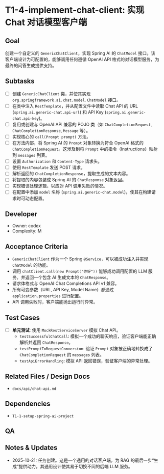 # T1-4-implement-chat-client: 实现 Chat 对话模型客户端

## Goal
创建一个自定义的 `GenericChatClient`，实现 Spring AI 的 `ChatModel` 接口。该客户端设计为可配置的，能够调用任何遵循 OpenAI API 格式的对话模型服务，为最终的问答生成提供支持。

## Subtasks
- [ ] 创建 `GenericChatClient` 类，并使其实现 `org.springframework.ai.chat.model.ChatModel` 接口。
- [ ] 在类中注入 `RestTemplate`，并从配置文件中读取 Chat API 的 URL (`spring.ai.generic-chat.api-url`) 和 API Key (`spring.ai.generic-chat.api-key`)。
- [ ] 复用或创建与 OpenAI API 兼容的 POJO 类（如 `ChatCompletionRequest`, `ChatCompletionResponse`, `Message` 等）。
- [ ] 实现核心的 `call(Prompt prompt)` 方法。
- [ ] 在方法内部，将 Spring AI 的 `Prompt` 对象转换为符合 OpenAI 格式的 `ChatCompletionRequest`。这涉及到将 `Prompt` 中的指令（Instructions）映射到 `messages` 列表。
- [ ] 设置 `Authorization` 和 `Content-Type` 请求头。
- [ ] 使用 `RestTemplate` 发送 POST 请求。
- [ ] 解析返回的 `ChatCompletionResponse`，提取生成的文本内容。
- [ ] 将提取的内容包装成 Spring AI 的 `ChatResponse` 对象返回。
- [ ] 实现错误处理逻辑，以应对 API 调用失败的情况。
- [ ] 在配置中添加 `model` 名称 (`spring.ai.generic-chat.model`)，使其在构建请求时可动态配置。

## Developer
- Owner: codex
- Complexity: M

## Acceptance Criteria
- `GenericChatClient` 作为一个 Spring `@Service`，可以被成功注入并实现 `ChatModel` 的功能。
- 调用 `chatClient.call(new Prompt("你好"))` 能够成功调用配置的 LLM 服务，并返回一个包含 AI 生成文本的 `ChatResponse`。
- 请求体格式与 OpenAI Chat Completions API v1 兼容。
- 所有可变参数（URL, API Key, Model Name）都通过 `application.properties` 进行配置。
- API 调用失败时，客户端能抛出运行时异常。

## Test Cases
- [ ] **单元测试**: 使用 `MockRestServiceServer` 模拟 Chat API。
    - `testSuccessfulChatCall`: 模拟一个成功的聊天响应，验证客户端能正确解析并返回 `ChatResponse`。
    - `testPromptToRequestConversion`: 验证 `Prompt` 对象被正确地转换成了 `ChatCompletionRequest` 的 `messages` 列表。
    - `testApiErrorHandling`: 模拟 API 返回错误，验证客户端的异常处理。

## Related Files / Design Docs
- `docs/api/chat-api.md`

## Dependencies
- `T1-1-setup-spring-ai-project`

## QA

## Notes & Updates
- 2025-10-21: 任务创建。这是一个通用的对话客户端，为 RAG 的最后一步“生成”提供动力。其通用设计使其易于切换不同的后端 LLM 服务。